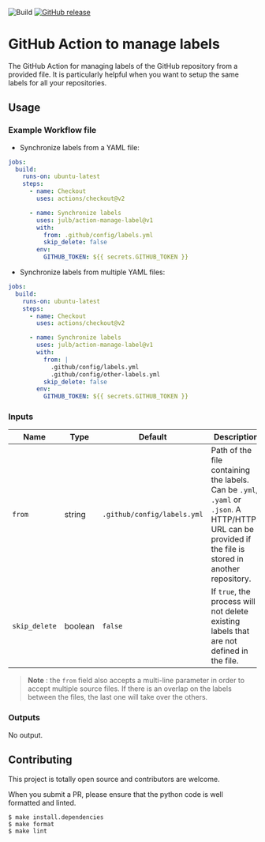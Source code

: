 ![Build](https://github.com/julb/action-manage-label/workflows/Build/badge.svg)
[![GitHub release](https://img.shields.io/github/release/julb/action-manage-label.svg?style=flat-square)](https://github.com/julb/action-manage-label/releases/latest)

# GitHub Action to manage labels

The GitHub Action for managing labels of the GitHub repository from a provided file.
It is particularly helpful when you want to setup the same labels for all your repositories.

## Usage

### Example Workflow file

- Synchronize labels from a YAML file:

```yaml
jobs:
  build:
    runs-on: ubuntu-latest
    steps:
      - name: Checkout
        uses: actions/checkout@v2

      - name: Synchronize labels
        uses: julb/action-manage-label@v1
        with:
          from: .github/config/labels.yml
          skip_delete: false
        env:
          GITHUB_TOKEN: ${{ secrets.GITHUB_TOKEN }}
```

- Synchronize labels from multiple YAML files:

```yaml
jobs:
  build:
    runs-on: ubuntu-latest
    steps:
      - name: Checkout
        uses: actions/checkout@v2

      - name: Synchronize labels
        uses: julb/action-manage-label@v1
        with:
          from: |
            .github/config/labels.yml
            .github/config/other-labels.yml
          skip_delete: false
        env:
          GITHUB_TOKEN: ${{ secrets.GITHUB_TOKEN }}
```

### Inputs

| Name          | Type    | Default                     | Description                                                                                                                                              |
| ------------- | ------- | --------------------------- | -------------------------------------------------------------------------------------------------------------------------------------------------------- |
| `from`        | string  | `.github/config/labels.yml` | Path of the file containing the labels. Can be `.yml`, `.yaml` or `.json`. A HTTP/HTTPS URL can be provided if the file is stored in another repository. |
| `skip_delete` | boolean | `false`                     | If `true`, the process will not delete existing labels that are not defined in the file.                                                                 |

> **Note** : the `from` field also accepts a multi-line parameter in order to accept multiple source files. If there is an overlap on the labels between the files, the last one will take over the others.

### Outputs

No output.

## Contributing

This project is totally open source and contributors are welcome.

When you submit a PR, please ensure that the python code is well formatted and linted.

```
$ make install.dependencies
$ make format
$ make lint
```

